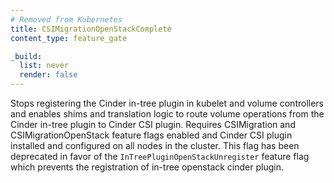 ```yaml
---
# Removed from Kubernetes
title: CSIMigrationOpenStackComplete
content_type: feature_gate

_build:
  list: never
  render: false
---
```

Stops registering the Cinder in-tree plugin in
kubelet and volume controllers and enables shims and translation logic to route
volume operations from the Cinder in-tree plugin to Cinder CSI plugin.
Requires CSIMigration and CSIMigrationOpenStack feature flags enabled and Cinder
CSI plugin installed and configured on all nodes in the cluster. This flag has
been deprecated in favor of the `InTreePluginOpenStackUnregister` feature flag
which prevents the registration of in-tree openstack cinder plugin.
